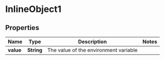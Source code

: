 

# InlineObject1

## Properties

Name | Type | Description | Notes
------------ | ------------- | ------------- | -------------
**value** | **String** | The value of the environment variable | 



